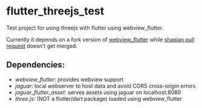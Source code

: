 # flutter_threejs_test

Test project for using threejs with flutter using webview_flutter.

Currently it depends on a fork version of [webview_flutter](https://github.com/andreibosco/plugins) while [shaqian pull request](https://github.com/flutter/plugins/pull/1247) doesn't get merged.

## Dependencies:
- *webview_flutter*: provides webview support
- *jaguar*: local webserver to host data and avoid CORS cross-origin errors
- *jaguar_flutter_asset*: serves assets using jaguar on localhost:8080
- *three.js*: (NOT a flutter/dart package) loaded using webview_flutter
